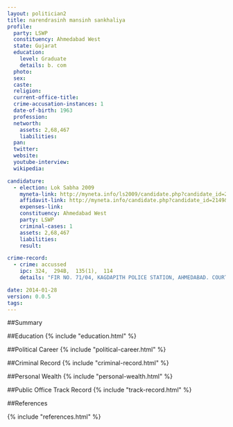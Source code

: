 ```yaml
---
layout: politician2
title: narendrasinh mansinh sankhaliya
profile: 
  party: LSWP
  constituency: Ahmedabad West
  state: Gujarat
  education: 
    level: Graduate
    details: b. com
  photo: 
  sex: 
  caste: 
  religion: 
  current-office-title: 
  crime-accusation-instances: 1
  date-of-birth: 1963
  profession: 
  networth: 
    assets: 2,68,467
    liabilities: 
  pan: 
  twitter: 
  website: 
  youtube-interview: 
  wikipedia: 

candidature: 
  - election: Lok Sabha 2009
    myneta-link: http://myneta.info/ls2009/candidate.php?candidate_id=2149
    affidavit-link: http://myneta.info/candidate.php?candidate_id=2149&scan=original
    expenses-link: 
    constituency: Ahmedabad West 
    party: LSWP
    criminal-cases: 1
    assets: 2,68,467
    liabilities: 
    result:  

crime-record: 
  - crime: accussed
    ipc: 324,  294B,  135(1),  114
    details: "FIR NO. 71/04, KAGDAPITH POLICE STATION, AHMEDABAD. COURT NO. 4, AHMEDABAD." 

date: 2014-01-28
version: 0.0.5
tags: 
---
```

##Summary


##Education
{% include "education.html" %}


##Political Career
{% include "political-career.html" %}


##Criminal Record
{% include "criminal-record.html" %}


##Personal Wealth
{% include "personal-wealth.html" %}


##Public Office Track Record
{% include "track-record.html" %}


##References


{% include "references.html" %}